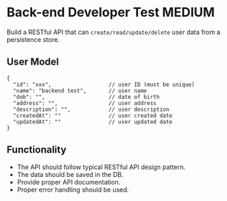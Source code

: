 # Back-end Developer Test MEDIUM

Build a RESTful API that can `create/read/update/delete` user data 
from a persistence store.

## User Model

```
{
  "id": "xxx",                  // user ID (must be unique)
  "name": "backend test",       // user name
  "dob": "",                    // date of birth
  "address": "",                // user address
  "description": "",            // user description
  "createdAt": ""               // user created date
  "updatedAt": ""               // user updated date
}
```

## Functionality

- The API should follow typical RESTful API design pattern.
- The data should be saved in the DB.
- Provide proper API documentation.
- Proper error handling should be used.
